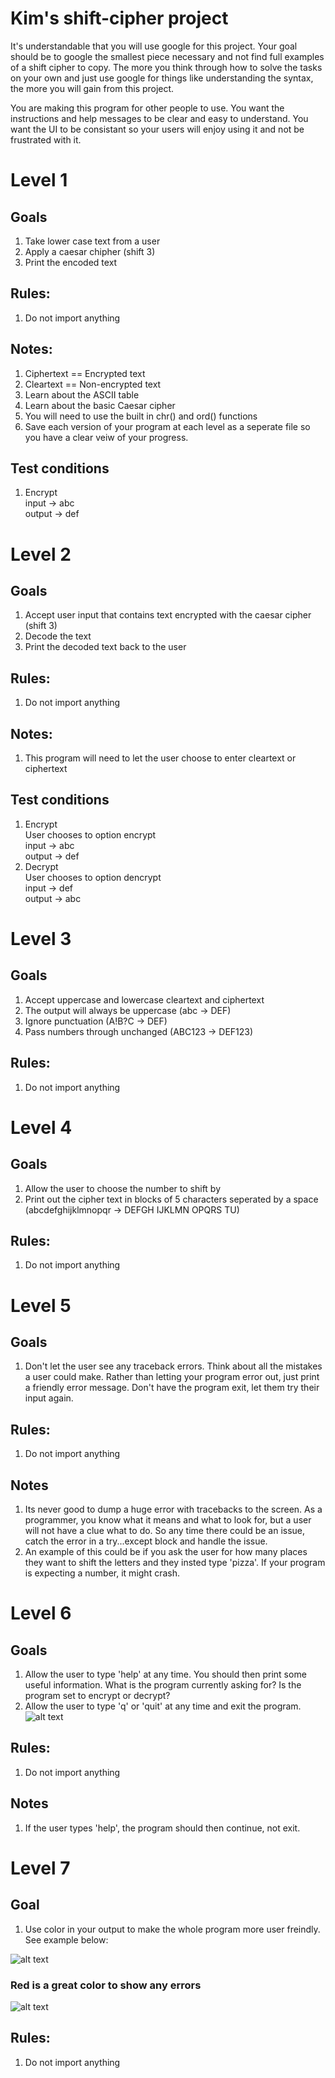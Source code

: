 # Kim's shift-cipher project

It's understandable that you will use google for this project. Your goal should be to google the smallest piece necessary and not find full examples of a shift cipher to copy. The more you think through how to solve the tasks on your own and just use google for things like understanding the syntax, the more you will gain from this project. 

You are making this program for other people to use. You want the instructions and help messages to be clear and easy to understand. You want the UI to be consistant so your users will enjoy using it and not be frustrated with it. 

# Level 1
## Goals 
1. Take lower case text from a user
2. Apply a caesar chipher (shift 3)
3. Print the encoded text

## Rules: 
1. Do not import anything

## Notes:
1. Ciphertext == Encrypted text
2. Cleartext == Non-encrypted text 
3. Learn about the ASCII table
4. Learn about the basic Caesar cipher
4. You will need to use the built in chr() and ord() functions
5. Save each version of your program at each level as a seperate file so you have a clear veiw of your progress. 

## Test conditions
1. Encrypt  
input -> abc  
output -> def  

# Level 2 

## Goals

1. Accept user input that contains text encrypted with the caesar cipher (shift 3)
2. Decode the text
3. Print the decoded text back to the user

## Rules: 
1. Do not import anything

## Notes:
1. This program will need to let the user choose to enter cleartext or ciphertext 

## Test conditions
1. Encrypt  
User chooses to option encrypt  
input -> abc  
output -> def  
2. Decrypt  
User chooses to option dencrypt  
input -> def  
output -> abc  

# Level 3

## Goals
1. Accept uppercase and lowercase cleartext and ciphertext
2. The output will always be uppercase (abc -> DEF)
3. Ignore punctuation (A!B?C -> DEF)
4. Pass numbers through unchanged  (ABC123 -> DEF123)

## Rules:
1. Do not import anything

# Level 4

## Goals
1. Allow the user to choose the number to shift by
2. Print out the cipher text in blocks of 5 characters seperated by a space (abcdefghijklmnopqr -> DEFGH IJKLMN OPQRS TU)

## Rules:
1. Do not import anything


# Level 5
## Goals
1. Don't let the user see any traceback errors. Think about all the mistakes a user could make. Rather than letting your program error out, just print a friendly error message. Don't have the program exit, let them try their input again.

## Rules:
1. Do not import anything

## Notes
1. Its never good to dump a huge error with tracebacks to the screen. As a programmer, you know what it means and what to look for, but a user will not have a clue what to do. So any time there could be an issue, catch the error in a try...except block and handle the issue. 
2. An example of this could be if you ask the user for how many places they want to shift the letters and they insted type 'pizza'. If your program is expecting a number, it might crash. 

# Level 6
## Goals
1. Allow the user to type 'help' at any time. You should then print some useful information. What is the program currently asking for? Is the program set to encrypt or decrypt? 
2. Allow the user to type 'q' or 'quit' at any time and exit the program. 
![alt text](src/example_help.png "Example Color output")


## Rules:
1. Do not import anything

## Notes
1. If the user types 'help', the program should then continue, not exit. 

# Level 7
## Goal
1. Use color in your output to make the whole program more user freindly. See example below:

![alt text](src/example_color.png "Example Color output")
### Red is a great color to show any errors

![alt text](src/example_color3.png "Example Color output")

## Rules:
1. Do not import anything

